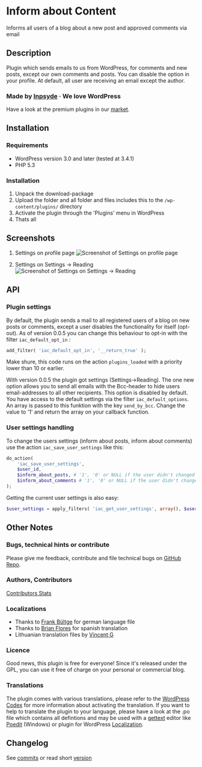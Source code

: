 # Inform about Content

Informs all users of a blog about a new post and approved comments via email

## Description
Plugin which sends emails to us from WordPress, for comments and new posts, except our own comments and posts. You can disable the option in your profile. At default, all user are receiving an email except the author.

### Made by [Inpsyde](http://inpsyde.com) &middot; We love WordPress
Have a look at the premium plugins in our [market](http://marketpress.com).


## Installation
### Requirements 
* WordPress version 3.0 and later (tested at 3.4.1)
* PHP 5.3

### Installation
1. Unpack the download-package
1. Upload the folder and all folder and files includes this to the `/wp-content/plugins/` directory
1. Activate the plugin through the 'Plugins' menu in WordPress
1. Thats all


## Screenshots
1. Settings on profile page
![Screenshot of Settings on profile page](https://raw.github.com/bueltge/Inform-about-Content/master/assets/screenshot-1.png)

2. Settings on Settings → Reading
![Screenshot of Settings on Settings → Reading](https://raw.github.com/bueltge/Inform-about-Content/master/assets/screenshot-2.png)

## API
### Plugin settings
By default, the plugin sends a mail to all registered users of a blog on new posts or comments, except a user disables the functionality for itself (opt-out). As of version 0.0.5 you can change this behaviour to opt-in with the filter ```iac_default_opt_in``` :
```php
add_filter( 'iac_default_opt_in', '__return_true' );
```
Make shure, this code runs on the action ```plugins_loaded``` with a priority lower than 10 or earlier.

With version 0.0.5 the plugin got settings (Settings→Reading). The one new option allows you to send all emails with the Bcc-header to hide users email-addresses to all other recipients. This option is disabled by default. You have access to the default settings via the filter ```iac_default_options```. An array is passed to this funktion with the key ```send_by_bcc```. Change the value to '1' and return the array on your callback function.

### User settings handling
To change the users settings (inform about posts, inform about comments) use the action ```iac_save_user_settings``` like this:
```php
do_action(
	'iac_save_user_settings',
	$user_id,
	$inform_about_posts, # '1', '0' or NULL if the user didn't changed anything
	$inform_about_comments # '1', '0' or NULL if the user didn't changed anything
);
```
Getting the current user settings is also easy:
```php
$user_settings = apply_filters( 'iac_get_user_settings', array(), $user_id );
```


## Other Notes
### Bugs, technical hints or contribute
Please give me feedback, contribute and file technical bugs on [GitHub Repo](https://github.com/bueltge/Inform-about-Content).

### Authors, Contributors
[Contributors Stats](https://github.com/bueltge/Inform-about-Content/graphs/contributors)

### Localizations
* Thanks to [Frank B&uuml;ltge](http://bueltge.de/ "Frank B&uuml;ltge") for german language file
* Thanks to [Brian Flores](http://www.inmotionhosting.com/) for spanish translation
* Lithuanian translation files by [Vincent G](http://www.host1plus.com)

### Licence
Good news, this plugin is free for everyone! Since it's released under the GPL, you can use it free of charge on your personal or commercial blog.

### Translations
The plugin comes with various translations, please refer to the [WordPress Codex](http://codex.wordpress.org/Installing_WordPress_in_Your_Language "Installing WordPress in Your Language") for more information about activating the translation. If you want to help to translate the plugin to your language, please have a look at the .po file which contains all defintions and may be used with a [gettext](http://www.gnu.org/software/gettext/) editor like [Poedit](http://www.poedit.net/) (Windows) or plugin for WordPress [Localization](http://wordpress.org/extend/plugins/codestyling-localization/).


## Changelog
See [commits](https://github.com/bueltge/Inform-about-Content/commits/master) or read short [version](http://wordpress.org/extend/plugins/inform-about-content/changelog/)
